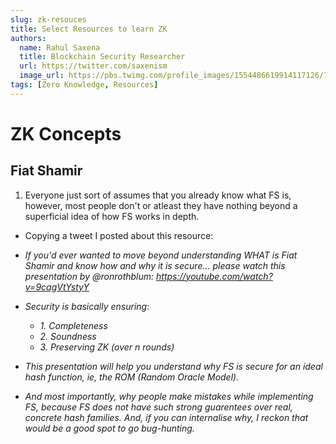 ```yaml
---
slug: zk-resouces
title: Select Resources to learn ZK
authors:
  name: Rahul Saxena
  title: Blockchain Security Researcher
  url: https://twitter.com/saxenism
  image_url: https://pbs.twimg.com/profile_images/1554486619914117126/7QV7CHum_400x400.jpg
tags: [Zero Knowledge, Resources]
---
```


# ZK Concepts

## Fiat Shamir

1. Everyone just sort of assumes that you already know what FS is, however, most people don't or atleast they have nothing beyond a superficial idea of how FS works in depth.

  + Copying a tweet I posted about this resource:

  + *If you'd ever wanted to move beyond understanding WHAT is Fiat Shamir and know how and why it is secure... please watch this presentation by @ronrothblum: https://youtube.com/watch?v=9cagVtYstyY*

  + *Security is basically ensuring:*

    + *1. Completeness*
    + *2. Soundness*
    + *3. Preserving ZK (over n rounds)*

  + *This presentation will help you understand why FS is secure for an ideal hash function, ie, the ROM (Random Oracle Model).*

  + *And most importantly, why people make mistakes while implementing FS, because FS does not have such strong guarentees over real, concrete hash families. And, if you can internalise why, I reckon that would be a good spot to go bug-hunting.*